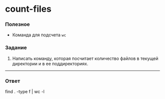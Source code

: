 # count-files

### Полезное

- Команда для подсчета `wc`

### Задание

1. Написать команду, которая посчитает количество файлов в текущей директории и в ее поддиректориях.

---

### Ответ

find . -type f | wc -l

